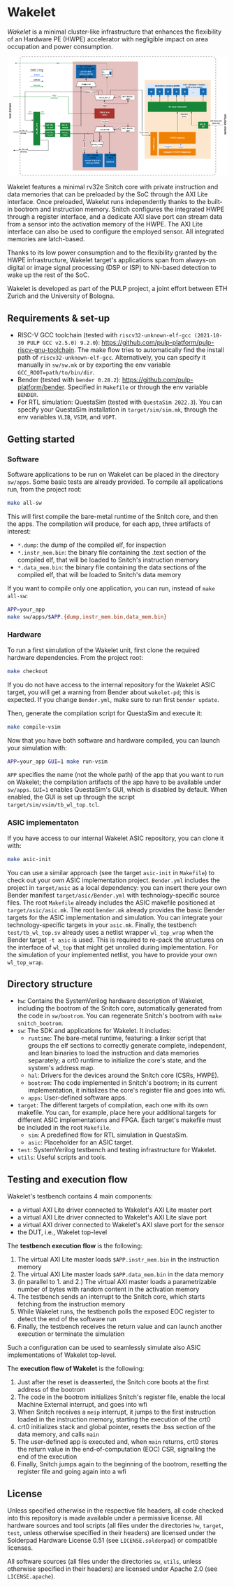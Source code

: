# Wakelet

*Wakelet* is a minimal cluster-like infrastructure that enhances the flexibility of an Hardware PE (HWPE) accelerator with negligible impact on area occupation and power consumption.

![Wakelet architectural diagram](doc/wakelet_arch.png)

Wakelet features a minimal rv32e Snitch core with private instruction and data memories that can be preloaded by the SoC through the AXI Lite interface. Once preloaded, Wakelut runs independently thanks to the built-in bootrom and instruction memory.
Snitch configures the integrated HWPE through a register interface, and a dedicate AXI slave port can stream data from a sensor into the activation memory of the HWPE. The AXI Lite interface can also be used to configure the employed sensor. All integrated memories are latch-based.

Thanks to its low power consumption and to the flexibility granted by the HWPE infrastructure, Wakelet target's applications span from always-on digital or image signal processing (DSP or ISP) to NN-based detection to wake up the rest of the SoC.

Wakelet is developed as part of the PULP project, a joint effort between ETH Zurich and the University of Bologna.

## Requirements & set-up

- RISC-V GCC toolchain (tested with `riscv32-unknown-elf-gcc (2021-10-30 PULP GCC v2.5.0) 9.2.0`): https://github.com/pulp-platform/pulp-riscv-gnu-toolchain. The make flow tries to automatically find the install path of `riscv32-unknown-elf-gcc`. Alternatively, you can specify it manually in `sw/sw.mk` or by exporting the env variable `GCC_ROOT=path/to/bin/dir`.
- Bender (tested with `bender 0.28.2`): https://github.com/pulp-platform/bender. Specified in `Makefile` or through the env variable `BENDER`.
- For RTL simulation: QuestaSim (tested with `QuestaSim 2022.3`). You can specify your QuestaSim installation in `target/sim/sim.mk`, through the env variables `VLIB`, `VSIM`, and `VOPT`.

## Getting started

### Software
Software applications to be run on Wakelet can be placed in the directory `sw/apps`. Some basic tests are already provided.
To compile all applications run, from the project root:
```bash
make all-sw
```
This will first compile the bare-metal runtime of the Snitch core, and then the apps. The compilation will produce, for each app, three artifacts of interest:
- `*.dump`: the dump of the compiled elf, for inspection
- `*.instr_mem.bin`: the binary file containing the .text section of the compiled elf, that will be loaded to Snitch's instruction memory
- `*.data_mem.bin`: the binary file containing the data sections of the compiled elf, that will be loaded to Snitch's data memory

If you want to compile only one application, you can run, instead of `make all-sw`:
```bash
APP=your_app
make sw/apps/$APP.{dump,instr_mem.bin,data_mem.bin}
```

### Hardware
To run a first simulation of the Wakelet unit, first clone the required hardware dependencies. From the project root:
```bash
make checkout
```
If you do not have access to the internal repository for the Wakelet ASIC target, you will get a warning from Bender about `wakelet-pd`; this is expected.
If you change `Bender.yml`, make sure to run first `bender update`.

Then, generate the compilation script for QuestaSim and execute it:
```bash
make compile-vsim
```

Now that you have both software and hardware compiled, you can launch your simulation with:
```bash
APP=your_app GUI=1 make run-vsim
```
`APP` specifies the name (not the whole path) of the app that you want to run on Wakelet; the compilation artifacts of the app have to be available under `sw/apps`. `GUI=1` enables QuestaSim's GUI, which is disabled by default. When enabled, the GUI is set up through the script `target/sim/vsim/tb_wl_top.tcl`.

### ASIC implementaton
If you have access to our internal Wakelet ASIC repository, you can clone it with:
```bash
make asic-init
```
You can use a similar approach (see the target `asic-init` in `Makefile`) to check out your own ASIC implementation project.
`Bender.yml` includes the project in `target/asic` as a local dependency: you can insert there your own Bender manifest `target/asic/Bender.yml` with technology-specific source files.
The root `Makefile` already includes the ASIC makefile positioned at `target/asic/asic.mk`. The root `bender.mk` already provides the basic Bender targets for the ASIC implementation and simulation. You can integrate your technology-specific targets in your `asic.mk`.
Finally, the testbench `test/tb_wl_top.sv` already uses a netlist wrapper `wl_top_wrap` when the Bender target `-t asic` is used. This is required to re-pack the structures on the interface of `wl_top` that might get unrolled during implementation. For the simulation of your implemented netlist, you have to provide your own `wl_top_wrap`.


## Directory structure
- `hw`: Contains the SystemVerilog hardware description of Wakelet, including the bootrom of the Snitch core, automatically generated from the code in `sw/bootrom`. You can regenerate Snitch's bootrom with `make snitch_bootrom`.
- `sw`: The SDK and applications for Wakelet. It includes:
    - `runtime`: The bare-metal runtime, featuring: a linker script that groups the elf sections to correctly generate complete, independent, and lean binaries to load the instruction and data memories separately; a crt0 runtime to initialize the core's state, and the system's address map.
    - `hal`: Drivers for the devices around the Snitch core (CSRs, HWPE).
    - `bootrom`: The code implemented in Snitch's bootrom; in its current implementation, it initializes the core's register file and goes into wfi.
    - `apps`: User-defined software apps.
- `target`: The different targets of compilation, each one with its own makefile. You can, for example, place here your additional targets for different ASIC implementations and FPGA. Each target's makefile must be included in the root `Makefile`.
    - `sim`: A predefined flow for RTL simulation in QuestaSim.
    - `asic`: Placeholder for an ASIC target.
- `test`: SystemVerilog testbench and testing infrastructure for Wakelet.
- `utils`: Useful scripts and tools.

## Testing and execution flow

Wakelet's testbench contains 4 main components:
- a virtual AXI Lite driver connected to Wakelet's AXI Lite master port
- a virtual AXI Lite driver connected to Wakelet's AXI Lite slave port
- a virtual AXI driver connected to Wakelet's AXI slave port for the sensor
- the DUT, i.e., Wakelet top-level

The **testbench execution flow** is the following:
1. The virtual AXI Lite master loads `$APP.instr_mem.bin` in the instruction memory
2. The virtual AXI Lite master loads `$APP.data_mem.bin` in the data memory
3. (in parallel to 1. and 2.) The virtual AXI master loads a parametrizable number of bytes with random content in the activation memory
4. The testbench sends an interrupt to the Snitch core, which starts fetching from the instruction memory
5. While Wakelet runs, the testbench polls the exposed EOC register to detect the end of the software run
6. Finally, the testbench receives the return value and can launch another execution or terminate the simulation

Such a configuration can be used to seamlessly simulate also ASIC implementations of Wakelet top-level.

The **execution flow of Wakelet** is the following:
1. Just after the reset is deasserted, the Snitch core boots at the first address of the bootrom
2. The code in the bootrom initializes Snitch's register file, enable the local Machine External interrupt, and goes into wfi
3. When Snitch receives a `meip` interrupt, it jumps to the first instruction loaded in the instruction memory, starting the execution of the crt0
4. crt0 initializes stack and global pointer, resets the .bss section of the data memory, and calls `main`
5. The user-defined app is executed and, when `main` returns, crt0 stores the return value in the end-of-computation (EOC) CSR, signalling the end of the execution
6. Finally, Snitch jumps again to the beginning of the bootrom, resetting the register file and going again into a wfi

## License

Unless specified otherwise in the respective file headers, all code checked into this repository is made available under a permissive license. All hardware sources and tool scripts (all files under the directories `hw`, `target`, `test`, unless otherwise specified in their headers) are licensed under the Solderpad Hardware License 0.51 (see `LICENSE.solderpad`) or compatible licenses. 

All software sources (all files under the directories `sw`, `utils`, unless otherwise specified in their headers) are licensed under Apache 2.0 (see `LICENSE.apache`).
